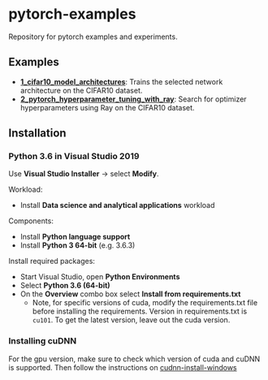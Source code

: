 pytorch-examples
=====================

Repository for pytorch examples and experiments.

## Examples

 * [**1_cifar10_model_architectures**](src/1_cifar10_network_architectures.py): Trains the selected network architecture on the CIFAR10 dataset.
 * [**2_pytorch_hyperparameter_tuning_with_ray**](src/2_pytorch_hyperparameter_tuning_with_ray.py): Search for optimizer hyperparameters using Ray on the CIFAR10 dataset.
 
## Installation

### Python 3.6 in Visual Studio 2019
Use **Visual Studio Installer** -> select **Modify**.

Workload:
 * Install **Data science and analytical applications**  workload

Components:
 * Install **Python language support**
 * Install **Python 3 64-bit** (e.g. 3.6.3)

Install required packages:
 * Start Visual Studio, open **Python Environments**
 * Select **Python 3.6 (64-bit)**
 * On the **Overview** combo box select **Install from requirements.txt**
   * Note, for specific versions of cuda, modify the requirements.txt file
     before installing the requirements. Version in requirements.txt is `cu101`.
     To get the latest version, leave out the cuda version.
 
### Installing cuDNN
For the gpu version, make sure to check which version of cuda and cuDNN is supported. 
Then follow the instructions on [cudnn-install-windows](https://docs.nvidia.com/deeplearning/sdk/cudnn-install/index.html#install-windows)

